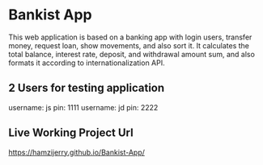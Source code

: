 # Bankist App

This web application is based on a banking app with login users, transfer money, request loan, show movements, and also sort it. It calculates the total balance, interest rate, deposit, and withdrawal amount sum, and also formats it according to internationalization API.

## 2 Users for testing application

username: js pin: 1111
username: jd pin: 2222

## Live Working Project Url

https://hamzijerry.github.io/Bankist-App/
